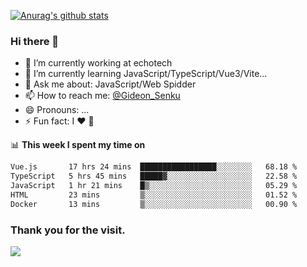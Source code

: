 [![Anurag's github stats](https://github-readme-stats.vercel.app/api?username=gideonsenku)](https://github.com/anuraghazra/github-readme-stats)
### Hi there 👋
- 🔭 I’m currently working at echotech
- 🌱 I’m currently learning JavaScript/TypeScript/Vue3/Vite...
- 💬 Ask me about: JavaScript/Web Spidder 
- 📫 How to reach me: [@Gideon_Senku](https://t.me/Gideon_Senku)
- 😄 Pronouns: ...
- ⚡ Fun fact: I ❤️ 🎵

📊 **This week I spent my time on**
<!--START_SECTION:waka-->

```txt
Vue.js       17 hrs 24 mins  █████████████████░░░░░░░░   68.18 %
TypeScript   5 hrs 45 mins   █████▓░░░░░░░░░░░░░░░░░░░   22.58 %
JavaScript   1 hr 21 mins    █▒░░░░░░░░░░░░░░░░░░░░░░░   05.29 %
HTML         23 mins         ▒░░░░░░░░░░░░░░░░░░░░░░░░   01.52 %
Docker       13 mins         ▒░░░░░░░░░░░░░░░░░░░░░░░░   00.90 %
```

<!--END_SECTION:waka-->


### Thank you for the visit.
![](http://profile-counter.glitch.me/gideonsenku/count.svg)
<!--
**GideonSenku/GideonSenku** is a ✨ _special_ ✨ repository because its `README.md` (this file) appears on your GitHub profile.

Here are some ideas to get you started:

- 🔭 I’m currently working on ...
- 🌱 I’m currently learning ...
- 👯 I’m looking to collaborate on ...
- 🤔 I’m looking for help with ...
- 💬 Ask me about ...
- 📫 How to reach me: ...
- 😄 Pronouns: ...
- ⚡ Fun fact: ...
-->
